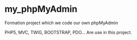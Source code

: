 # my_phpMyAdmin

Formation project which we code our own phpMyAdmin

PHP5, MVC, TWIG, BOOTSTRAP, PDO... Are use in this project.
